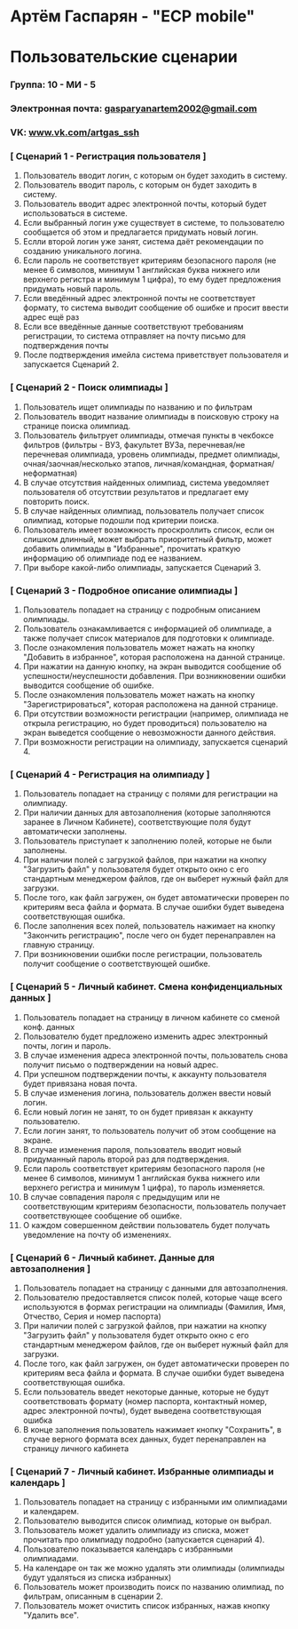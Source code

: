 # Артём Гаспарян - "ЕСР mobile"
# Пользовательские сценарии

### Группа: 10 - МИ - 5
### Электронная почта: gasparyanartem2002@gmail.com
### VK: www.vk.com/artgas_ssh


### [ Сценарий 1 - Регистрация пользователя ]

1. Пользователь вводит логин, с которым он будет заходить в систему.
2. Пользователь вводит пароль, с которым он будет заходить в систему.
3. Пользователь вводит адрес электронной почты, который будет использоваться в системе.
4. Если выбранный логин уже существует в системе, то пользователю сообщается об этом и предлагается придумать новый логин.
5. Еслли второй логин уже занят, система даёт рекомендации по созданию уникального логина.
6. Если пароль не соответствует критериям безопасного пароля (не менее 6 символов, минимум 1 английская буква нижнего или верхнего регистра и минимум 1 цифра), то ему будет предложения придумать новый пароль.
7. Если введённый адрес электронной почты не соответствует формату, то система выводит сообщение об ошибке и просит ввести адрес ещё раз
8. Если все введённые данные соответствуют требованиям регистрации, то система отправляет на почту письмо для подтверждения почты
9. После подтверждения имейла система приветствует пользователя и запускается Сценарий 2.

### [ Сценарий 2 - Поиск олимпиады ]

1. Пользователь ищет олимпиады по названию и по фильтрам
2. Пользователь вводит название олимпиады в поисковую строку на странице поиска олимпиад.
3. Пользователь фильтрует олимпиады, отмечая пункты в чекбоксе фильтров (фильтры - ВУЗ, факультет ВУЗа, перечневая/не перечневая олимпиада, уровень олимпиады, предмет олимпиады, очная/заочная/несколько этапов, личная/командная, форматная/неформатная) 
3. В случае отсутствия найденных олимпиад, система уведомляет пользователя об отсутствии результатов и предлагает ему повторить поиск.
4. В случае найденных олимпиад, пользователь получает список олимпиад, которые подошли под критерии поиска. 
5. Пользователь имеет возможность проскроллить список, если он слишком длинный, может выбрать приоритетный фильтр, может добавить олимпиады в "Избранные", прочитать краткую информацию об олимпиаде под ее названием.
6. При выборе какой-либо олимпиады, запускается Сценарий 3.

### [ Сценарий 3 - Подробное описание олимпиады ]

1. Пользователь попадает на страницу с подробным описанием олимпиады.
2. Пользователь ознакамливается с информацией об олимпиаде, а также получает список материалов для подготовки к олимпиаде. 
3. После ознакомления пользователь может нажать на кнопку "Добавить в избранное", которая расположена на данной странице.
4. При нажатии на данную кнопку, на экран выводится сообщение об успешности/неуспешности добавления. При возникновении ошибки выводится сообщение об ошибке. 
4. После ознакомления пользователь может нажать на кнопку "Зарегистрироваться", которая расположена на данной странице.
5. При отсутствии возможности регистрации (например, олимпиада не открыла регистрацию, но будет проводиться) пользователю на экран выведется сообщение о невозможности данного действия.
6. При возможности регистрации на олимпиаду, запускается сценарий 4.

### [ Сценарий 4 - Регистрация на олимпиаду ]

1. Пользователь попадает на страницу с полями для регистрации на олимпиаду.
2. При наличии данных для автозаполнения (которые заполняются заранее в Личном Кабинете), соответствующие поля будут автоматически заполнены.
2. Пользователь приступает к заполнению полей, которые не были заполнены. 
3. При наличии полей с загрузкой файлов, при нажатии на кнопку "Загрузить файл" у пользователя будет открыто окно с его стандартным менеджером файлов, где он выберет нужный файл для загрузки.
4. После того, как файл загружен, он будет автоматически проверен по критериям веса файла и формата. В случае ошибки будет выведена соответствующая ошибка. 
5. После заполнения всех полей, пользователь нажимает на кнопку "Закончить регистрацию", после чего он будет перенаправлен на главную страницу. 
6. При возникновении ошибки после регистрации, пользователь получит сообщение о соответствующей ошибке.

### [ Сценарий 5 - Личный кабинет. Смена конфиденциальных данных ]

1. Пользователь попадает на страницу в личном кабинете со сменой конф. данных
2. Пользователю будет предложено изменить адрес электронный почты, логин и пароль.
3. В случае изменения адреса электронной почты, пользователь снова получит письмо о подтверждении на новый адрес.
4. При успешном подтверждении почты, к аккаунту пользователя будет привязана новая почта.
3. В случае изменения логина, пользователь должен ввести новый логин.
4. Если новый логин не занят, то он будет привязан к аккаунту пользователю.
5. Если логин занят, то пользователь получит об этом сообщение на экране.
4. В случае изменения пароля, пользователь вводит новый придуманный пароль второй раз для подтверждения. 
5. Если пароль соответствует критериям безопасного пароля (не менее 6 символов, минимум 1 английская буква нижнего или верхнего регистра и минимум 1 цифра), то пароль изменяется.
5. В случае совпадения пароля с предыдущим или не соответствующим критериям безопасности, пользователь получает соответствующее сообщение об ошибке.
6. О каждом совершенном действии пользователь будет получать уведомление на почту об изменениях.

### [ Сценарий 6 - Личный кабинет. Данные для автозаполнения ]

1. Пользователь попадает на страницу с данными для автозаполнения. 
2. Пользователю предоставляется список полей, которые чаще всего используются в формах регистрации на олимпиады (Фамилия, Имя, Отчество, Серия и номер паспорта)
3. При наличии полей с загрузкой файлов, при нажатии на кнопку "Загрузить файл" у пользователя будет открыто окно с его стандартным менеджером файлов, где он выберет нужный файл для загрузки.
4. После того, как файл загружен, он будет автоматически проверен по критериям веса файла и формата. В случае ошибки будет выведена соответствующая ошибка. 
5. Если пользователь введет некоторые данные, которые не будут соответствовать формату (номер паспорта, контактный номер, адрес электронной почты), будет выведена соответствующая ошибка
6. В конце заполнения пользователь нажимает кнопку "Сохранить", в случае верного формата всех данных, будет перенаправлен на страницу личного кабинета


### [ Сценарий 7 - Личный кабинет. Избранные олимпиады и календарь ]

1. Пользователь попадает на страницу с избранными им олимпиадами и календарем.
2. Пользователю выводится список олимпиад, которые он выбрал.
3. Пользователь может удалить олимпиаду из списка, может прочитать про олимпиаду подробно (запускается сценарий 4).   
4. Пользователю показывается календарь с избранными олимпиадами.
4. На календаре он так же можно удалять эти олимпиады (олимпиады будут удаляться из списка избранных)
5. Пользователь может производить поиск по названию олимпиад, по фильтрам, описанным в сценарии 2.
6. Пользователь может очистить список избранных, нажав кнопку "Удалить все".
